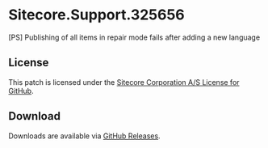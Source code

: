 # Sitecore.Support.325656
[PS] Publishing of all items in repair mode fails after adding a new language

## License  
This patch is licensed under the [Sitecore Corporation A/S License for GitHub](https://github.com/sitecoresupport/Sitecore.Support.325656/blob/master/LICENSE).  

## Download  
Downloads are available via [GitHub Releases](https://github.com/sitecoresupport/Sitecore.Support.325656/releases).  
